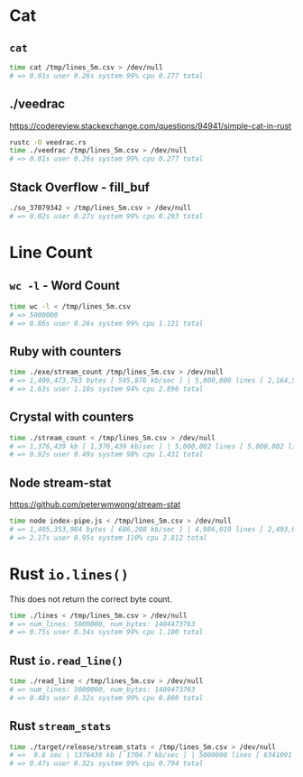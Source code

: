 # Cat

## `cat`

```sh
time cat /tmp/lines_5m.csv > /dev/null
# => 0.01s user 0.26s system 99% cpu 0.277 total
```

## ./veedrac

https://codereview.stackexchange.com/questions/94941/simple-cat-in-rust

```sh
rustc -O veedrac.rs
time ./veedrac /tmp/lines_5m.csv > /dev/null
# => 0.01s user 0.26s system 99% cpu 0.277 total
```

## Stack Overflow - fill_buf

```sh
./so_37079342 < /tmp/lines_5m.csv > /dev/null
# => 0.02s user 0.27s system 99% cpu 0.293 total
```

# Line Count

## `wc -l` - Word Count
```sh
time wc -l < /tmp/lines_5m.csv
# => 5000000
# => 0.86s user 0.26s system 99% cpu 1.121 total
```

## Ruby with counters
```sh
time ./exe/stream_count /tmp/lines_5m.csv > /dev/null
# => 1,409,473,763 bytes [ 595,876 kb/sec ] | 5,000,000 lines [ 2,164,557 lines/sec ]
# => 1.63s user 1.10s system 94% cpu 2.896 total
```

## Crystal with counters
```sh
time ./stream_count < /tmp/lines_5m.csv > /dev/null
# => 1,376,439 kb [ 1,376,439 kb/sec ] | 5,000,002 lines [ 5,000,002 lines/sec ]
# => 0.92s user 0.49s system 98% cpu 1.431 total
```

## Node stream-stat
https://github.com/peterwmwong/stream-stat

```sh
time node index-pipe.js < /tmp/lines_5m.csv > /dev/null
# => 1,405,353,984 bytes [ 686,208 kb/sec ] | 4,986,019 lines [ 2,493,009 lines/sec ]
# => 2.17s user 0.95s system 110% cpu 2.812 total
```

# Rust `io.lines()`

This does not return the correct byte count.

```sh
time ./lines < /tmp/lines_5m.csv > /dev/null
# => num_lines: 5000000, num_bytes: 1404473763
# => 0.75s user 0.34s system 99% cpu 1.100 total
```

## Rust `io.read_line()`

```sh
time ./read_line < /tmp/lines_5m.csv > /dev/null
# => num_lines: 5000000, num_bytes: 1409473763
# => 0.48s user 0.32s system 99% cpu 0.800 total
```

## Rust `stream_stats`
```sh
time ./target/release/stream_stats < /tmp/lines_5m.csv > /dev/null
# =>  0.8 sec | 1376439 kb [ 1704.7 kb/sec ] | 5000000 lines [ 6341091 lines/sec ]
# => 0.47s user 0.32s system 99% cpu 0.794 total
```
